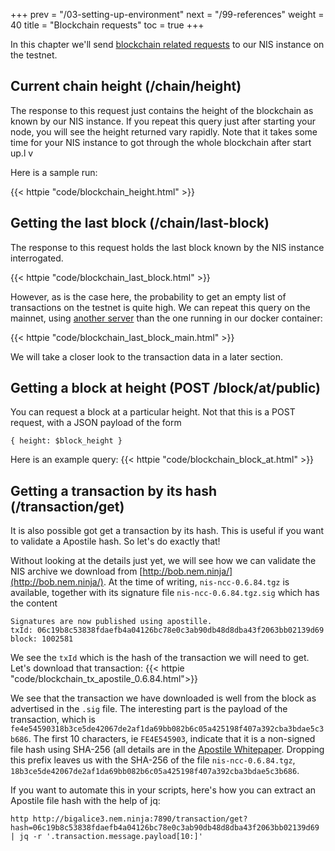 +++
prev = "/03-setting-up-environment"
next = "/99-references"
weight = 40
title = "Blockchain requests"
toc = true
+++

In this chapter we'll send [blockchain related requests](http://bob.nem.ninja/docs/#block-chain-related-requests) to our NIS instance on the testnet.

## Current chain height (/chain/height)

The response to this request just contains the height of the blockchain as known by our NIS instance.
If you repeat this query just after starting your node, you will see the height returned vary rapidly.
Note that it takes some time for your NIS instance to got through the whole blockchain after start up.l v 

Here is a sample run:

{{< httpie "code/blockchain_height.html" >}}


## Getting the last block (/chain/last-block)

The response to this request holds the last block known by the NIS instance interrogated.

{{< httpie "code/blockchain_last_block.html" >}}

However, as is the case here, the probability to get an empty list of transactions on the testnet is quite high.
We can repeat this query on the mainnet, using [another server](http://chain.nem.ninja/#/nodes) than the one running in our docker container:

{{< httpie "code/blockchain_last_block_main.html" >}}

We will take a closer look to the transaction data in a later section.

## Getting a block at height (POST /block/at/public)

You can request a block at a particular height. Not that this is a POST request, with a JSON payload of the form
```
{ height: $block_height }
```

Here is an example query:
{{< httpie "code/blockchain_block_at.html" >}}

## Getting a transaction by its hash (/transaction/get)

It is also possible got get a transaction by its hash. This is useful if you want to validate a Apostile hash.
So let's do exactly that!

Without looking at the details just yet, we will see how we can validate the NIS archive we download from [http://bob.nem.ninja/](http://bob.nem.ninja/).
At the time of writing, `nis-ncc-0.6.84.tgz` is available, together with its signature file `nis-ncc-0.6.84.tgz.sig` which has the content
```
Signatures are now published using apostille.
txId: 06c19b8c53838fdaefb4a04126bc78e0c3ab90db48d8dba43f2063bb02139d69
block: 1002581
```
We see the `txId` which is the hash of the transaction we will need to get. Let's download that transaction:
{{< httpie "code/blockchain_tx_apostile_0.6.84.html">}}

We see that the transaction we have downloaded is well from the block as advertised in the `.sig` file. 
The interesting part is the payload of the transaction, which is `fe4e54590318b3ce5de42067de2af1da69bb082b6c05a425198f407a392cba3bdae5c3b686`.
The first 10 characters, ie `FE4E545903`, indicate that it is a non-signed file hash using SHA-256 (all details are in the [Apostile Whitepaper](https://www.nem.io/ApostilleWhitePaper.pdf). Dropping this prefix leaves us with the SHA-256 of the file `nis-ncc-0.6.84.tgz`, `18b3ce5de42067de2af1da69bb082b6c05a425198f407a392cba3bdae5c3b686`.

If you want to automate this in your scripts, here's how you can extract an Apostile file hash with the help of jq:
```
http http://bigalice3.nem.ninja:7890/transaction/get?hash=06c19b8c53838fdaefb4a04126bc78e0c3ab90db48d8dba43f2063bb02139d69 | jq -r '.transaction.message.payload[10:]'
```
